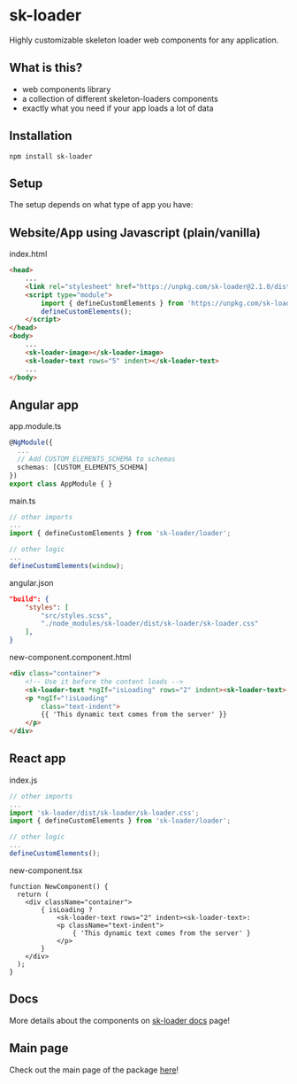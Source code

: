 # sk-loader
Highly customizable skeleton loader web components for any application.

## What is this?
- web components library
- a collection of different skeleton-loaders components
- exactly what you need if your app loads a lot of data 


## Installation
```shell
npm install sk-loader
```

## Setup
The setup depends on what type of app you have:

## Website/App using Javascript (plain/vanilla)
index.html
```html 
<head>
    ...
    <link rel="stylesheet" href="https://unpkg.com/sk-loader@2.1.0/dist/sk-loader/sk-loader.css">
    <script type="module">
        import { defineCustomElements } from 'https://unpkg.com/sk-loader@2.1.0/loader/index.es2017.js';
        defineCustomElements();
    </script>
</head>
<body>
    ...
    <sk-loader-image></sk-loader-image>
    <sk-loader-text rows="5" indent></sk-loader-text>
    ...
</body>
```
## Angular app

app.module.ts
```typescript
@NgModule({
  ...
  // Add CUSTOM_ELEMENTS_SCHEMA to schemas
  schemas: [CUSTOM_ELEMENTS_SCHEMA]
})
export class AppModule { }
```

main.ts
```typescript
// other imports
...
import { defineCustomElements } from 'sk-loader/loader';

// other logic
...
defineCustomElements(window);
```
angular.json
```json
"build": {
    "styles": [
        "src/styles.scss",
        "./node_modules/sk-loader/dist/sk-loader/sk-loader.css"
    ],
}
```

new-component.component.html
```html
<div class="container">
    <!-- Use it before the content loads -->
    <sk-loader-text *ngIf="isLoading" rows="2" indent><sk-loader-text>
    <p *ngIf="!isLoading"
        class="text-indent">
        {{ 'This dynamic text comes from the server' }}
    </p>
</div>
```

## React app

index.js
```javascript
// other imports
...
import 'sk-loader/dist/sk-loader/sk-loader.css';
import { defineCustomElements } from 'sk-loader/loader';

// other logic
...
defineCustomElements();
```
new-component.tsx
```tsx
function NewComponent() {
  return (
    <div className="container">
        { isLoading ? 
            <sk-loader-text rows="2" indent><sk-loader-text>:
            <p className="text-indent">
                { 'This dynamic text comes from the server' }
            </p>
        }        
    </div>
  );
}
```
## Docs

More details about the components on [sk-loader docs](https://vladpascu.com/sk-loader/docs) page!

## Main page

Check out the main page of the package [here](https://vladpascu.com/sk-loader/)!
